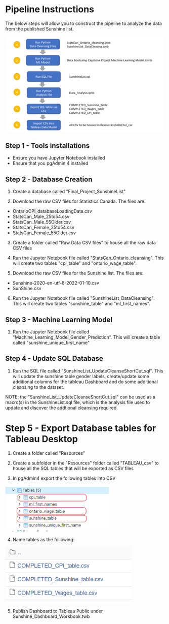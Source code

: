 # **Pipeline Instructions**

The below steps will allow you to construct the pipeline to analyze the data from the published Sunshine list.

![PipelineImage](https://github.com/Shaza-Safi/Final-Project-Sunshine-Segment3/blob/main/Images/PipelineInstructions.PNG)

## Step 1 - Tools installations

- Ensure you have Jupyter Notebook installed
- Ensure that you pgAdmin 4 installed

## Step 2 - Database Creation

1) Create a database called "Final_Project_SunshineList" 

2) Download the raw CSV files for Statistics Canada.
 The files are: 
- OntarioCPI_databaseLoadingData.csv 
- StatsCan_Male_25to54.csv 
- StatsCan_Male_55Older.csv 
- StatsCan_Female_25to54.csv 
- StatsCan_Female_55Older.csv 


3) Create a folder called "Raw Data CSV files" to house all the raw data CSV files 

4) Run the Jupyter Notebook file called "StatsCan_Ontario_cleansing". This will create two tables "cpi_table" and "ontario_wage_table". 

5) Download the raw CSV files for the Sunshine list. 
The files are:
- Sunshine-2020-en-utf-8-2022-01-10.csv 
- SunShine.csv 

6) Run the Jupyter Notebook file called "SunshineList_DataCleansing". This will create two tables "sunshine_table" and "ml_first_names".

## Step 3 - Machine Learning Model

1) Run the Jupyter Notebook file called "Machine_Learning_Model_Gender_Prediction". This will create a table called "sunshine_unique_first_name"

## Step 4 - Update SQL Database

1) Run the SQL file called "SunshineList_UpdateCleanseShortCut.sql". This will update the sunshine table gender labels, create/update some additional columns for the tableau Dashboard and do some additional cleansing to the dataset.

  NOTE: the "SunshineList_UpdateCleanseShortCut.sql" can be used as a macro(s) in the SunshineList.sql file, which is the analysis file used to update and discover the     addtional cleansing required.
  
# Step 5 - Export Database tables for Tableau Desktop

1) Create a folder called "Resources" 

2) Create a subfolder in the "Resources" folder called "TABLEAU_csv" to house all the SQL tables that will be exported as CSV files 

3) In pgAdmin4 export the following tables into CSV 
 
 ![SQLTables](https://github.com/Shaza-Safi/Final-Project-Sunshine-Segment3/blob/main/Images/Pipeline/tables.png)


4) Name tables as the following:

 ![CSVTables](https://github.com/Shaza-Safi/Final-Project-Sunshine-Segment3/blob/main/Images/Pipeline/TableauCSV.png)
 
 5) Publish Dashboard to Tableau Public under Sunshine_Dashboard_Workbook.twb

